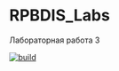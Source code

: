 # RPBDIS_Labs
Лабораторная работа 3

[![build](https://github.com/omrfresh/RPBDIS_Labs/actions/workflows/blank.yml/badge.svg?branch=Lab3)](https://github.com/omrfresh/RPBDIS_Labs/actions/workflows/blank.yml)
